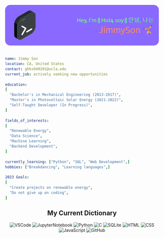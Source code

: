 ![header image](https://github.com/json-0201/json-0201/blob/main/github-header-image.png?raw=true)

```yaml

name: Jimmy Son
location: CA, United States
contact: ghks940201@ucla.edu
current_job: actively seeking new opportunities

education:
[
  "Bachelor's in Mechanical Engineering (2013-2017)",
  "Master's in Photovoltaic Solar Energy (2021-2022)",
  "Self-Taught Developer (In Progress)",
]

fields_of_interests:
[
  "Renewable Energy",
  "Data Science",
  "Machine Learning",
  "Backend Development",
]

currently_learning: ["Python", "SQL", "Web Development",]
hobbies: ["Breakdancing", "Learning languages",]

2023 Goals:
[
  "Create projects on renewable energy",
  "Do not give up on coding",
]

```

<h2 align="center">My Current Dictionary</h2>
<p align="center">
  <img src="https://cdn.jsdelivr.net/gh/devicons/devicon/icons/vscode/vscode-original.svg" alt="VSCode" width="50" height="50"/>
  <img src="https://cdn.jsdelivr.net/gh/devicons/devicon/icons/jupyter/jupyter-original.svg" alt="JupyterNotebook" width="50" height="50"/>
  <img src="https://cdn.jsdelivr.net/gh/devicons/devicon/icons/python/python-original.svg" alt="Python" width="50" height="50"/>
  <img src="https://cdn.jsdelivr.net/gh/devicons/devicon/icons/c/c-original.svg" alt="C" width="50" height="50"/>
  <img src="https://cdn.jsdelivr.net/gh/devicons/devicon/icons/sqlite/sqlite-original.svg" alt="SQLite" width="50" height="50"/>
  <img src="https://cdn.jsdelivr.net/gh/devicons/devicon/icons/html5/html5-original.svg" alt="HTML" width="50" height="50"/>
  <img src="https://cdn.jsdelivr.net/gh/devicons/devicon/icons/css3/css3-original.svg" alt="CSS" width="50" height="50"/>
  <img src="https://cdn.jsdelivr.net/gh/devicons/devicon/icons/javascript/javascript-original.svg" alt="JavaScript" width="50" height="50"/>
  <img src="https://cdn.jsdelivr.net/gh/devicons/devicon/icons/github/github-original.svg" alt="GitHub" width="50" height="50"/>
</p>
